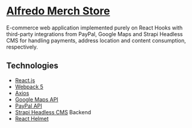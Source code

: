 # [Alfredo Merch Store](https://alfredomerch.xyz/)
E-commerce web application implemented purely on React Hooks with third-party integrations from PayPal, Google Maps and Strapi Headless CMS for handling payments, address location and content consumption, respectively.

## Technologies
- [React.js](https://reactjs.org/)
- [Webpack 5](https://webpack.js.org/guides/getting-started/)
- [Axios](https://axios-http.com/)
- [Google Maps API](https://developers.google.com/maps/documentation/javascript/overview/)
- [PayPal API](https://developer.paypal.com)
- [Strapi Headless CMS](https://strapi.io/) Backend
- [React Helmet](https://github.com/nfl/react-helmet#readme)
